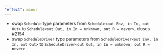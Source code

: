 ```yaml
---
"effect": minor
---
```


- swap `Schedule` type parameters from `Schedule<out Env, in In, out Out>` to `Schedule<out Out, in In = unknown, out R = never>`, closes #2154
- swap `ScheduleDriver` type parameters from `ScheduleDriver<out Env, in In, out Out>` to `ScheduleDriver<out Out, in In = unknown, out R = never>`
